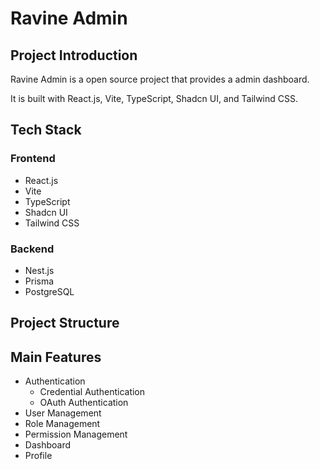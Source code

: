 # Ravine Admin

## Project Introduction
Ravine Admin is a open source project that provides a admin dashboard.

It is built with React.js, Vite, TypeScript, Shadcn UI, and Tailwind CSS.

## Tech Stack
### Frontend
- React.js
- Vite
- TypeScript
- Shadcn UI
- Tailwind CSS

### Backend
- Nest.js
- Prisma
- PostgreSQL

## Project Structure

## Main Features
- Authentication
  - Credential Authentication
  - OAuth Authentication
- User Management
- Role Management
- Permission Management
- Dashboard
- Profile
